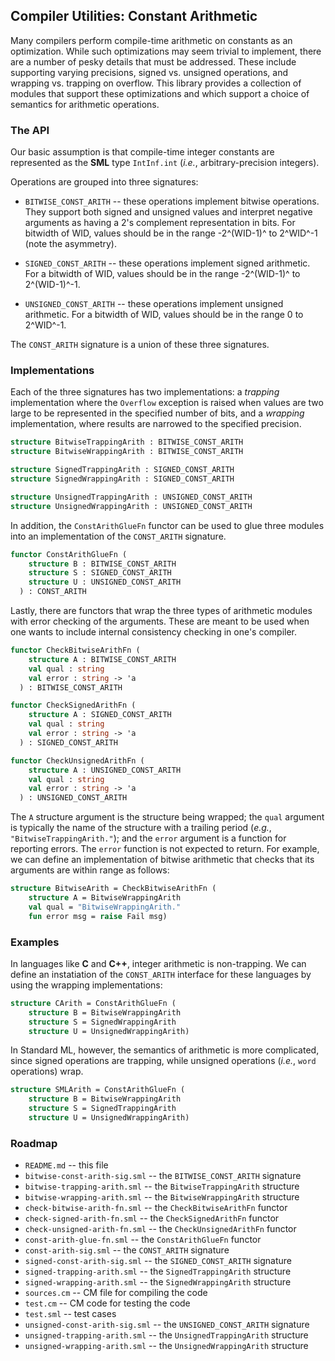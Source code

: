 ## Compiler Utilities: Constant Arithmetic

Many compilers perform compile-time arithmetic on constants as an optimization.
While such optimizations may seem trivial to implement, there are a number of
pesky details that must be addressed.  These include supporting varying precisions,
signed vs. unsigned operations, and wrapping vs. trapping on overflow.  This
library provides a collection of modules that support these optimizations and
which support a choice of semantics for arithmetic operations.

### The API

Our basic assumption is that compile-time integer constants are represented as
the **SML** type `IntInf.int` (*i.e.*, arbitrary-precision integers).

Operations are grouped into three signatures:

* `BITWISE_CONST_ARITH` -- these operations implement bitwise operations.  They
  support both signed and unsigned values and interpret negative arguments as
  having a 2's complement representation in bits.  For bitwidth of WID, values
  should be in the range -2^(WID-1)^ to 2^WID^-1 (note the asymmetry).

* `SIGNED_CONST_ARITH` -- these operations implement signed arithmetic.  For
  a bitwidth of WID, values should be in the range -2^(WID-1)^ to 2^(WID-1)^-1.

* `UNSIGNED_CONST_ARITH` -- these operations implement unsigned arithmetic.  For
  a bitwidth of WID, values should be in the range 0 to 2^WID^-1.

The `CONST_ARITH` signature is a union of these three signatures.

### Implementations

Each of the three signatures has two implementations: a *trapping* implementation
where the `Overflow` exception is raised when values are two large to be represented
in the specified number of bits, and a *wrapping* implementation, where results are
narrowed to the specified precision.

````sml
structure BitwiseTrappingArith : BITWISE_CONST_ARITH
structure BitwiseWrappingArith : BITWISE_CONST_ARITH

structure SignedTrappingArith : SIGNED_CONST_ARITH
structure SignedWrappingArith : SIGNED_CONST_ARITH

structure UnsignedTrappingArith : UNSIGNED_CONST_ARITH
structure UnsignedWrappingArith : UNSIGNED_CONST_ARITH
````

In addition, the `ConstArithGlueFn` functor can be used to glue three modules into an
implementation of the `CONST_ARITH` signature.

````sml
functor ConstArithGlueFn (
    structure B : BITWISE_CONST_ARITH
    structure S : SIGNED_CONST_ARITH
    structure U : UNSIGNED_CONST_ARITH
  ) : CONST_ARITH
````

Lastly, there are functors that wrap the three types of arithmetic modules with
error checking of the arguments.  These are meant to be used when one wants to
include internal consistency checking in one's compiler.

````sml
functor CheckBitwiseArithFn (
    structure A : BITWISE_CONST_ARITH
    val qual : string
    val error : string -> 'a
  ) : BITWISE_CONST_ARITH

functor CheckSignedArithFn (
    structure A : SIGNED_CONST_ARITH
    val qual : string
    val error : string -> 'a
  ) : SIGNED_CONST_ARITH

functor CheckUnsignedArithFn (
    structure A : UNSIGNED_CONST_ARITH
    val qual : string
    val error : string -> 'a
  ) : UNSIGNED_CONST_ARITH
````

The `A` structure argument is the structure being wrapped; the `qual` argument
is typically the name of the structure with a trailing period (*e.g.*, `"BitwiseTrappingArith."`);
and the `error` argument is a function for reporting errors.  The `error` function
is not expected to return.  For example, we can define an implementation of bitwise
arithmetic that checks that its arguments are within range as follows:

```sml
structure BitwiseArith = CheckBitwiseArithFn (
    structure A = BitwiseWrappingArith
    val qual = "BitwiseWrappingArith."
    fun error msg = raise Fail msg)
```

### Examples

In languages like **C** and **C++**, integer arithmetic is non-trapping.  We can define
an instatiation of the `CONST_ARITH` interface for these languages by using the wrapping
implementations:

````sml
structure CArith = ConstArithGlueFn (
    structure B = BitwiseWrappingArith
    structure S = SignedWrappingArith
    structure U = UnsignedWrappingArith)
````

In Standard ML, however, the semantics of arithmetic is more complicated, since signed operations
are trapping, while unsigned operations (*i.e.*, `word` operations) wrap.

````sml
structure SMLArith = ConstArithGlueFn (
    structure B = BitwiseWrappingArith
    structure S = SignedTrappingArith
    structure U = UnsignedWrappingArith)
````

### Roadmap

* `README.md` -- this file
* `bitwise-const-arith-sig.sml` -- the `BITWISE_CONST_ARITH` signature
* `bitwise-trapping-arith.sml` -- the `BitwiseTrappingArith` structure
* `bitwise-wrapping-arith.sml` -- the `BitwiseWrappingArith` structure
* `check-bitwise-arith-fn.sml` -- the `CheckBitwiseArithFn` functor
* `check-signed-arith-fn.sml` -- the `CheckSignedArithFn` functor
* `check-unsigned-arith-fn.sml` -- the `CheckUnsignedArithFn` functor
* `const-arith-glue-fn.sml` -- the `ConstArithGlueFn` functor
* `const-arith-sig.sml` -- the `CONST_ARITH` signature
* `signed-const-arith-sig.sml` -- the `SIGNED_CONST_ARITH` signature
* `signed-trapping-arith.sml` -- the `SignedTrappingArith` structure
* `signed-wrapping-arith.sml` -- the `SignedWrappingArith` structure
* `sources.cm` -- CM file for compiling the code
* `test.cm` -- CM code for testing the code
* `test.sml` -- test cases
* `unsigned-const-arith-sig.sml` -- the `UNSIGNED_CONST_ARITH` signature
* `unsigned-trapping-arith.sml` -- the `UnsignedTrappingArith` structure
* `unsigned-wrapping-arith.sml` -- the `UnsignedWrappingArith` structure
